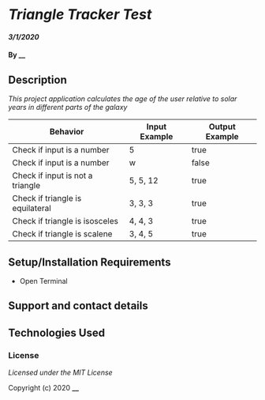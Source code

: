 # _Triangle Tracker Test_

#### _3/1/2020_

#### By __

## Description

_This project application calculates the age of the user relative to solar years in different parts of the galaxy_

| Behavior | Input Example | Output Example |
|----|----|-----|
| Check if input is a number | 5 | true |
| Check if input is a number | w | false |
| Check if input is not a triangle | 5, 5, 12 | true |
| Check if triangle is equilateral | 3, 3, 3 | true |
| Check if triangle is isosceles | 4, 4, 3 | true |
| Check if triangle is scalene | 3, 4, 5 | true |

## Setup/Installation Requirements

* Open Terminal


## Support and contact details



## Technologies Used



### License

*Licensed under the MIT License*

Copyright (c) 2020 **__**